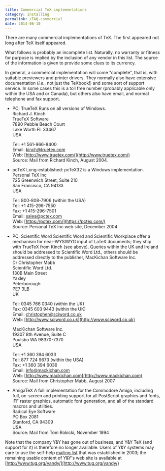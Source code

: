 ```yaml
---
title: Commercial TeX implementations
category: installing
permalink: /FAQ-commercial
date: 2014-06-10
---
```


There are many commercial implementations of TeX. The first
appeared not long after TeX itself appeared.

What follows is probably an incomplete list.  Naturally, no warranty or
fitness for purpose is implied by the inclusion of any vendor in this
list.  The source of the information is given to provide some clues to
its currency.

In general, a commercial implementation will come "complete", that is,
with suitable previewers and printer drivers.  They normally also have
extensive documentation (_i.e_., not just the TeXbook!) and some
sort of support service.  In some cases this is a toll free number
(probably applicable only within the USA and or Canada), but others
also have email, and normal telephone and fax support.

- PC; TrueTeX Runs on all versions of Windows.  
    Richard J. Kinch  
    TrueTeX Software  
    7890 Pebble Beach Court  
    Lake Worth FL 33467  
    USA  

    Tel: +1 561-966-8400  
    Email: <a href="mailto:kinch@truetex.com">kinch@truetex.com</a>  
    Web: [http://www.truetex.com/](http://www.truetex.com/)  
    Source: Mail from Richard Kinch, August 2004.

- pcTeX Long-established: pcTeX32 is a Windows implementation.  
    Personal TeX Inc  
    725 Greenwich Street, Suite 210   
    San Francisco, CA 94133  
    USA

    Tel: 800-808-7906 (within the USA)  
    Tel: +1 415-296-7550  
    Fax: +1 415-296-7501  
    Email: <a href="mailto:sales@pctex.com">sales@pctex.com</a>  
    Web: [https://pctex.com/](https://pctex.com/)  
    Source: Personal TeX Inc web site, December 2004

- PC; Scientific Word Scientific Word and Scientific Workplace
  offer a mechanism for near-WYSIWYG input of LaTeX documents; they
  ship with TrueTeX from Kinch (see above).  Queries within the UK
  and Ireland should be addressed to Scientific Word Ltd., others should be
  addressed directly to the publisher, MacKichan Software Inc.  
    Dr Christopher Mabb  
    Scientific Word Ltd.  
    130B Main Street  
    Yaxley  
    Peterborough  
    PE7 3LB  
    UK

    Tel: 0345 766 0340 (within the UK)   
    Fax: 0345 603 9443 (within the UK)  
    Email: <a href="mailto:christopher@sciword.co.uk">christopher@sciword.co.uk</a>   
    Web: [http://www.sciword.co.uk](http://www.sciword.co.uk)
    
    MacKichan Software Inc.  
    19307 8th Avenue, Suite C  
    Poulsbo WA 98370-7370  
    USA

    Tel: +1 360 394 6033  
    Tel: 877 724 9673 (within the USA)  
    Fax: +1  360 394 6039  
    Email: <a href="mailto:info@mackichan.com">info@mackichan.com</a>  
    Web: [http://www.mackichan.com](http://www.mackichan.com)  
    Source: Mail from Christopher Mabb, August 2007

- AmigaTeX A full implementation for the Commodore Amiga,
  including full, on-screen and printing support for all PostScript
  graphics and fonts, IFF raster graphics, automatic font generation,
  and all of the standard macros and utilities.  
    Radical Eye Software  
    PO Box 2081  
    Stanford, CA 94309  
    USA  
    Source: Mail from Tom Rokicki, November 1994

Note that the company Y&Y has gone out of business, and Y&Y
TeX (and support for it) is therefore no longer available.  Users
of Y&Y systems may care to use the self-help
[mailing list](https://tug.org/pipermail/yandytex/)
that was established in 2003; the remaining usable content of
Y&Y's web site is available at
[http://www.tug.org/yandy/](http://www.tug.org/yandy/)

